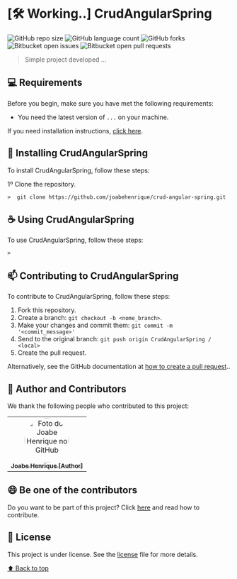 # [:hammer_and_wrench: Working..] CrudAngularSpring

![GitHub repo size](https://img.shields.io/github/repo-size/joabehenrique/crud-angular-spring?style=flat)
![GitHub language count](https://img.shields.io/github/languages/count/joabehenrique/crud-angular-spring?style=flat)
![GitHub forks](https://img.shields.io/github/forks/joabehenrique/crud-angular-spring?style=flat)
![Bitbucket open issues](https://img.shields.io/bitbucket/issues/joabehenrique/crud-angular-spring?style=flat)
![Bitbucket open pull requests](https://img.shields.io/bitbucket/pr-raw/joabehenrique/crud-angular-spring?style=flat)

> Simple project developed ...

## 💻 Requirements

Before you begin, make sure you have met the following requirements:

- You need the latest version of `...` on your machine.

If you need installation instructions, [click here]("...").

## 🚀 Installing CrudAngularSpring

To install CrudAngularSpring, follow these steps:

1º Clone the repository.

```
>  git clone https://github.com/joabehenrique/crud-angular-spring.git
```

## ☕ Using CrudAngularSpring

To use CrudAngularSpring, follow these steps:

```
>
```

## 📫 Contributing to CrudAngularSpring

To contribute to CrudAngularSpring, follow these steps:

1. Fork this repository.
2. Create a branch: `git checkout -b <nome_branch>`.
3. Make your changes and commit them: `git commit -m '<commit_message>'`
4. Send to the original branch: `git push origin CrudAngularSpring / <local>`
5. Create the pull request.

Alternatively, see the GitHub documentation at [how to create a pull request](https://help.github.com/en/github/collaborating-with-issues-and-pull-requests/creating-a-pull-request)..

## 🤝 Author and Contributors

We thank the following people who contributed to this project:

<table>
  <tr>
    <td align="center">
      <a href="https://github.com/joabehenrique">
        <img src="https://avatars3.githubusercontent.com/u/64988299" width="100px" style="border-radius: 90px" alt="Foto do Joabe Henrique no GitHub"/><br>
        <sub>
          <b>Joabe Henrique [Author]</b>
        </sub>
      </a>
    </td>
  </tr>
</table>

## 😄 Be one of the contributors<br>

Do you want to be part of this project? Click [here](https://github.com/joabehenrique/crud-angular-spring/blob/master/CONTRIBUTING.md) and read how to contribute.

## 📝 License

This project is under license. See the [license](https://github.com/joabehenrique/crud-angular-spring/blob/master/LICENSE.md) file for more details.

[⬆ Back to top](#CrudAngularSpring)<br>
